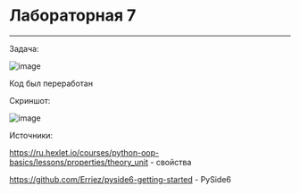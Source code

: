 # Лабораторная 7
___

Задача:

![image](https://github.com/Mrakobes1337/pythonlabs/assets/159140717/d8f8e9b4-dfd4-44ca-b11d-878c26da194c)

Код был переработан

Скриншот:

![image](https://github.com/Mrakobes1337/pythonlabs/assets/159140717/01ffe7ba-b1ab-4906-b8a7-538b4cc55d5b)




Источники:

https://ru.hexlet.io/courses/python-oop-basics/lessons/properties/theory_unit - свойства

https://github.com/Erriez/pyside6-getting-started - PySide6

